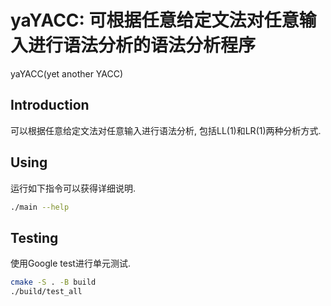 # yaYACC: 可根据任意给定文法对任意输入进行语法分析的语法分析程序

yaYACC(yet another YACC)

## Introduction

可以根据任意给定文法对任意输入进行语法分析, 包括LL(1)和LR(1)两种分析方式.

## Using

运行如下指令可以获得详细说明.
```bash
./main --help
```

## Testing

使用Google test进行单元测试.

```bash
cmake -S . -B build
./build/test_all
```
